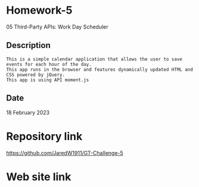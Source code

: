 # Homework-5

05 Third-Party APIs: Work Day Scheduler

## Description

    This is a simple calendar application that allows the user to save events for each hour of the day.
    This app runs in the browser and features dynamically updated HTML and CSS powered by jQuery.
    This app is using API moment.js
    
## Date 

18 February 2023

# Repository link

https://github.com/JaredW1911/GT-Challenge-5

# Web site link

